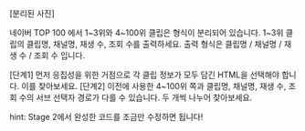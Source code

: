 

[분리된 사진]

네이버 TOP 100 에서 1~3위와 4~100위 클립은 형식이 분리되어 있습니다. 
1~3위 클립의 클립명, 채널명, 재생 수, 조회 수를 출력하세요. 출력 형식은 클립명 / 채널명 / 재생 수 / 조회 수 입니다.



[단계1] 먼저 응집성을 위한 거점으로 각 클립 정보가 모두 담긴 HTML을 선택해야 합니다. 이를 찾아보세요. 
[단계2] 이전에 사용한 4~100위 쪽과 클립명, 채널명, 재생 수, 조회 수의 서브 선택자 경로가 다를 수 있습니다. 두 개씩 나누어 찾아보세요.



hint: Stage 2에서 완성한 코드를 조금만 수정하면 됩니다!
